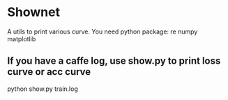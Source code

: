 # Shownet
A utils to print various curve.
You need python package: re  numpy matplotlib
## If you have a caffe log, use show.py to print loss curve or acc curve
python show.py train.log
